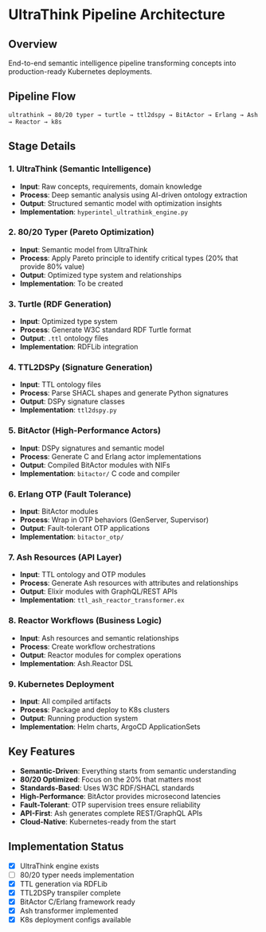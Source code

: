 # UltraThink Pipeline Architecture

## Overview
End-to-end semantic intelligence pipeline transforming concepts into production-ready Kubernetes deployments.

## Pipeline Flow
```
ultrathink → 80/20 typer → turtle → ttl2dspy → BitActor → Erlang → Ash → Reactor → k8s
```

## Stage Details

### 1. UltraThink (Semantic Intelligence)
- **Input**: Raw concepts, requirements, domain knowledge
- **Process**: Deep semantic analysis using AI-driven ontology extraction
- **Output**: Structured semantic model with optimization insights
- **Implementation**: `hyperintel_ultrathink_engine.py`

### 2. 80/20 Typer (Pareto Optimization)
- **Input**: Semantic model from UltraThink
- **Process**: Apply Pareto principle to identify critical types (20% that provide 80% value)
- **Output**: Optimized type system and relationships
- **Implementation**: To be created

### 3. Turtle (RDF Generation)
- **Input**: Optimized type system
- **Process**: Generate W3C standard RDF Turtle format
- **Output**: `.ttl` ontology files
- **Implementation**: RDFLib integration

### 4. TTL2DSPy (Signature Generation)
- **Input**: TTL ontology files
- **Process**: Parse SHACL shapes and generate Python signatures
- **Output**: DSPy signature classes
- **Implementation**: `ttl2dspy.py`

### 5. BitActor (High-Performance Actors)
- **Input**: DSPy signatures and semantic model
- **Process**: Generate C and Erlang actor implementations
- **Output**: Compiled BitActor modules with NIFs
- **Implementation**: `bitactor/` C code and compiler

### 6. Erlang OTP (Fault Tolerance)
- **Input**: BitActor modules
- **Process**: Wrap in OTP behaviors (GenServer, Supervisor)
- **Output**: Fault-tolerant OTP applications
- **Implementation**: `bitactor_otp/`

### 7. Ash Resources (API Layer)
- **Input**: TTL ontology and OTP modules
- **Process**: Generate Ash resources with attributes and relationships
- **Output**: Elixir modules with GraphQL/REST APIs
- **Implementation**: `ttl_ash_reactor_transformer.ex`

### 8. Reactor Workflows (Business Logic)
- **Input**: Ash resources and semantic relationships
- **Process**: Create workflow orchestrations
- **Output**: Reactor modules for complex operations
- **Implementation**: Ash.Reactor DSL

### 9. Kubernetes Deployment
- **Input**: All compiled artifacts
- **Process**: Package and deploy to K8s clusters
- **Output**: Running production system
- **Implementation**: Helm charts, ArgoCD ApplicationSets

## Key Features
- **Semantic-Driven**: Everything starts from semantic understanding
- **80/20 Optimized**: Focus on the 20% that matters most
- **Standards-Based**: Uses W3C RDF/SHACL standards
- **High-Performance**: BitActor provides microsecond latencies
- **Fault-Tolerant**: OTP supervision trees ensure reliability
- **API-First**: Ash generates complete REST/GraphQL APIs
- **Cloud-Native**: Kubernetes-ready from the start

## Implementation Status
- [x] UltraThink engine exists
- [ ] 80/20 typer needs implementation
- [x] TTL generation via RDFLib
- [x] TTL2DSPy transpiler complete
- [x] BitActor C/Erlang framework ready
- [x] Ash transformer implemented
- [x] K8s deployment configs available